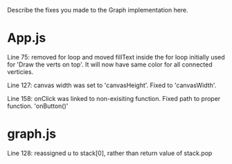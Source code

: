 Describe the fixes you made to the Graph implementation here.

# App.js

Line 75: removed for loop and moved fillText inside the for loop initially used for 'Draw the verts on top'. It will now have same color for all connected verticies.

Line 127: canvas width was set to 'canvasHeight'. Fixed to 'canvasWidth'.

Line 158: onClick was linked to non-exisiting function. Fixed path to proper function. 'onButton()'

# graph.js

Line 128: reassigned u to stack[0], rather than return value of stack.pop


